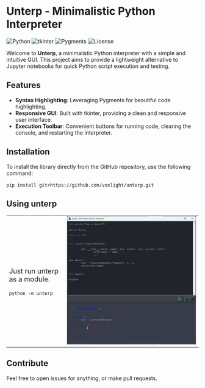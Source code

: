 <h1>Unterp - Minimalistic Python Interpreter</h1>
<img src="https://img.shields.io/badge/Python-3.8%2B-blue" alt="Python">
<img src="https://img.shields.io/badge/tkinter-%20UI%20library-red" alt="tkinter">
<img src="https://img.shields.io/badge/Pygments-Syntax%20Highlighting-brightgreen" alt="Pygments">
<img src="https://img.shields.io/badge/License-MIT-green" alt="License">
<p>Welcome to <strong>Unterp</strong>, a minimalistic Python interpreter with a simple and intuitive GUI. This project aims to provide a lightweight alternative to Jupyter notebooks for quick Python script execution and testing.</p>
<h2>Features</h2>
<ul>
    <li><strong>Syntax Highlighting</strong>: Leveraging Pygments for beautiful code highlighting.</li>
    <li><strong>Responsive GUI</strong>: Built with tkinter, providing a clean and responsive user interface.</li>
    <li><strong>Execution Toolbar</strong>: Convenient buttons for running code, clearing the console, and restarting the interpreter.</li>
</ul>
<h2>Installation</h2>
<p>To install the library directly from the GitHub repository, use the following command:</p>
<pre><code>pip install git+https://github.com/voxlight/unterp.git</code></pre>
<h2>Using unterp</h2>
<table>
    <tr>
        <td>
            <p style="font-size:18px;">Just run unterp as a module.</p>
            <pre><code>python -m unterp</code></pre>
        </td>
        <td>
            <img src="./_images/unterp_in_use.jpg" alt="unterp in use">
        </td>
    </tr>
</table>
<h2>Contribute</h2>
<p class="contribute">Feel free to open issues for anything, or make pull requests.</p>
